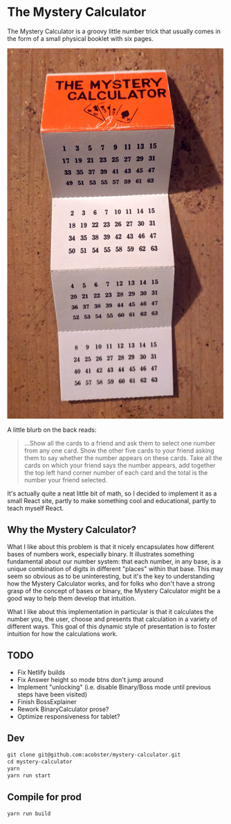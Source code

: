 # The Mystery Calculator

The Mystery Calculator is a groovy little number trick that usually comes in the form of a small physical booklet with six pages.

![My Mystery Calculator booklet](/img/booklet.jpg)

A little blurb on the back reads:

> ...Show all the cards to a friend and ask them to select one number from any one card. Show the other five cards to your friend asking them to say whether the number appears on these cards. Take all the cards on which your friend says the number appears, add together the top left hand corner number of each card and the total is the number your friend selected.

It's actually quite a neat little bit of math, so I decided to implement it as a small React site, partly to make something cool and educational, partly to teach myself React.

## Why the Mystery Calculator?

What I like about this problem is that it nicely encapsulates how different bases of numbers work, especially binary. It illustrates something fundamental about our number system: that each number, in any base, is a unique combination of digits in different "places" within that base. This may seem so obvious as to be uninteresting, but it's the key to understanding how the Mystery Calculator works, and for folks who don't have a strong grasp of the concept of bases or binary, the Mystery Calculator might be a good way to help them develop that intuition.

What I like about this implementation in particular is that it calculates the number you, the user, choose and presents that calculation in a variety of different ways. This goal of this dynamic style of presentation is to foster intuition for how the calculations work.

## TODO

* Fix Netlify builds
* Fix Answer height so mode btns don't jump around
* Implement "unlocking" (i.e. disable Binary/Boss mode until previous steps have been visited)
* Finish BossExplainer
* Rework BinaryCalculator prose?
* Optimize responsiveness for tablet?

## Dev

```
git clone git@github.com:acobster/mystery-calculator.git
cd mystery-calculator
yarn
yarn run start
```

## Compile for prod

```
yarn run build
```
